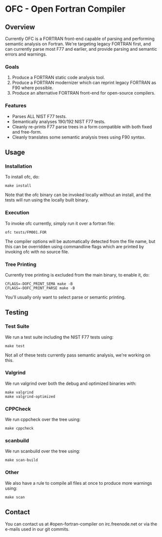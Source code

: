 # OFC - Open Fortran Compiler


## Overview

Currently OFC is a FORTRAN front-end capable of parsing and performing semantic
analysis on Fortran. We're targeting legacy FORTRAN first, and can currently
parse most F77 and earlier, and provide parsing and semantic errors and
warnings.

### Goals

1. Produce a FORTRAN static code analysis tool.
2. Produce a FORTRAN modernizer which can reprint legacy FORTRAN as F90 where possible.
3. Produce an alternative FORTRAN front-end for open-source compilers.

### Features

- Parses ALL NIST F77 tests.
- Semantically analyses 190/192 NIST F77 tests.
- Cleanly re-prints F77 parse trees in a form compatible with both fixed and free-form.
- Cleanly translates some semantic analysis trees using F90 syntax.


## Usage

### Installation
To install ofc, do:

    make install

Note that the ofc binary can be invoked locally without an install,
and the tests will run using the locally built binary.

### Execution
To invoke ofc currently, simply run it over a fortran file:

    ofc tests/FM001.FOR

The compiler options will be automatically detected from the file name, but
this can be overridden using commandline flags which are printed by invoking
ofc with no source file.

### Tree Printing
Currently tree printing is excluded from the main binary, to enable it, do:

    CFLAGS=-DOFC_PRINT_SEMA make -B
    CFLAGS=-DOFC_PRINT_PARSE make -B

You'll usually only want to select parse or semantic printing.


## Testing

### Test Suite
We run a test suite including the NIST F77 tests using:

    make test

Not all of these tests currently pass semantic analysis, we're working on this.

### Valgrind
We run valgrind over both the debug and optimized binaries with:

    make valgrind
    make valgrind-optimized

### CPPCheck
We run cppcheck over the tree using:

    make cppcheck

### scanbuild
We run scanbuild over the tree using:

    make scan-build

### Other
We also have a rule to compile all files at once to produce more warnings using:

    make scan


## Contact

You can contact us at #open-fortran-compiler on irc.freenode.net or via the e-mails used in our git commits.
